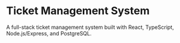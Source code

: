 # Ticket Management System

A full-stack ticket management system built with React, TypeScript, Node.js/Express, and PostgreSQL.
